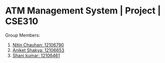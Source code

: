 # ATM Management System | Project | CSE310
Group Members:
1. [Nitin Chauhan: 12106790 ](https://github.com/Ctnitin)
2. [Aniket Shakya: 12106653 ](https://github.com/Anishakya24)
3. [Shani kumar: 12106461 ](https://github.com/shani-kumar)

